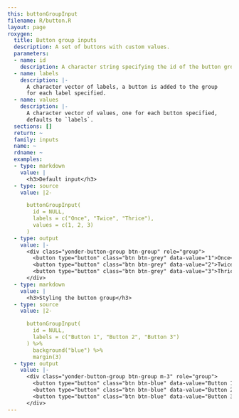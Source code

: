 ```yaml
---
this: buttonGroupInput
filename: R/button.R
layout: page
roxygen:
  title: Button group inputs
  description: A set of buttons with custom values.
  parameters:
  - name: id
    description: A character string specifying the id of the button group input.
  - name: labels
    description: |-
      A character vector of labels, a button is added to the group
      for each label specified.
  - name: values
    description: |-
      A character vector of values, one for each button specified,
      defaults to `labels`.
  sections: []
  return: ~
  family: inputs
  name: ~
  rdname: ~
  examples:
  - type: markdown
    value: |
      <h3>Default input</h3>
  - type: source
    value: |2-

      buttonGroupInput(
        id = NULL,
        labels = c("Once", "Twice", "Thrice"),
        values = c(1, 2, 3)
      )
  - type: output
    value: |-
      <div class="yonder-button-group btn-group" role="group">
        <button type="button" class="btn btn-grey" data-value="1">Once</button>
        <button type="button" class="btn btn-grey" data-value="2">Twice</button>
        <button type="button" class="btn btn-grey" data-value="3">Thrice</button>
      </div>
  - type: markdown
    value: |
      <h3>Styling the button group</h3>
  - type: source
    value: |2-

      buttonGroupInput(
        id = NULL,
        labels = c("Button 1", "Button 2", "Button 3")
      ) %>%
        background("blue") %>%
        margin(3)
  - type: output
    value: |-
      <div class="yonder-button-group btn-group m-3" role="group">
        <button type="button" class="btn btn-blue" data-value="Button 1">Button 1</button>
        <button type="button" class="btn btn-blue" data-value="Button 2">Button 2</button>
        <button type="button" class="btn btn-blue" data-value="Button 3">Button 3</button>
      </div>
---
```

